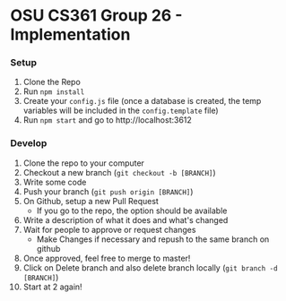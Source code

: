 # OSU CS361 Group 26 - Implementation

### Setup
1. Clone the Repo
2. Run `npm install`
3. Create your `config.js` file (once a database is created, the temp variables will be included in the `config.template` file)
4. Run `npm start` and go to http://localhost:3612

### Develop
1. Clone the repo to your computer
2. Checkout a new branch (`git checkout -b [BRANCH]`)
3. Write some code
4. Push your branch (`git push origin [BRANCH]`)
5. On Github, setup a new Pull Request
    - If you go to the repo, the option should be available
6. Write a description of what it does and what's changed
7. Wait for people to approve or request changes
    - Make Changes if necessary and repush to the same branch on github
8. Once approved, feel free to merge to master!
9. Click on Delete branch and also delete branch locally (`git branch -d [BRANCH]`)
10. Start at 2 again!
